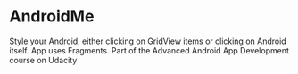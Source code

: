 # AndroidMe
Style your Android, either clicking on GridView items or clicking on Android itself. App uses Fragments. Part of the Advanced Android App Development course on Udacity
